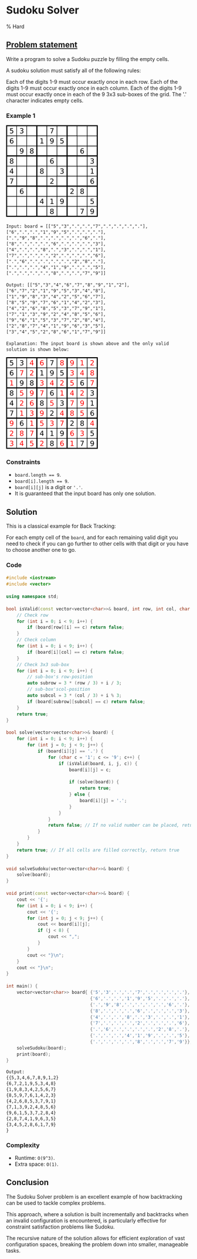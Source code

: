 # Sudoku Solver
% Hard

## [Problem statement](https://leetcode.com/problems/sudoku-solver/)

Write a program to solve a Sudoku puzzle by filling the empty cells.

A sudoku solution must satisfy all of the following rules:

Each of the digits 1-9 must occur exactly once in each row.
Each of the digits 1-9 must occur exactly once in each column.
Each of the digits 1-9 must occur exactly once in each of the 9 3x3 sub-boxes of the grid.
The '.' character indicates empty cells.

 

### Example 1

![Example 1](37_Sudoku.png)

```plain
Input: board = [["5","3",".",".","7",".",".",".","."],["6",".",".","1","9","5",".",".","."],[".","9","8",".",".",".",".","6","."],["8",".",".",".","6",".",".",".","3"],["4",".",".","8",".","3",".",".","1"],["7",".",".",".","2",".",".",".","6"],[".","6",".",".",".",".","2","8","."],[".",".",".","4","1","9",".",".","5"],[".",".",".",".","8",".",".","7","9"]]

Output: [["5","3","4","6","7","8","9","1","2"],["6","7","2","1","9","5","3","4","8"],["1","9","8","3","4","2","5","6","7"],["8","5","9","7","6","1","4","2","3"],["4","2","6","8","5","3","7","9","1"],["7","1","3","9","2","4","8","5","6"],["9","6","1","5","3","7","2","8","4"],["2","8","7","4","1","9","6","3","5"],["3","4","5","2","8","6","1","7","9"]]

Explanation: The input board is shown above and the only valid solution is shown below:
```

![Solution of Example 1](37_Sudoku_solution.png)

### Constraints

* `board.length == 9`.
* `board[i].length == 9`.
* `board[i][j]` is a digit or `'.'`.
* It is guaranteed that the input board has only one solution.

## Solution

This is a classical example for Back Tracking:

For each empty cell of the `board`, and for each remaining valid digit you need to check if you can go further to other cells with that digit or you have to choose another one to go.

### Code

```cpp
#include <iostream>
#include <vector>

using namespace std;

bool isValid(const vector<vector<char>>& board, int row, int col, char c) {
    // Check row
    for (int i = 0; i < 9; i++) {
        if (board[row][i] == c) return false;
    }
    // Check column
    for (int i = 0; i < 9; i++) {
        if (board[i][col] == c) return false;
    }
    // Check 3x3 sub-box
    for (int i = 0; i < 9; i++) {
        // sub-box's row-position
        auto subrow = 3 * (row / 3) + i / 3;
        // sub-box'scol-position
        auto subcol = 3 * (col / 3) + i % 3;
        if (board[subrow][subcol] == c) return false;
    }
    return true;
}

bool solve(vector<vector<char>>& board) {
    for (int i = 0; i < 9; i++) {
        for (int j = 0; j < 9; j++) {
            if (board[i][j] == '.') {
                for (char c = '1'; c <= '9'; c++) {
                    if (isValid(board, i, j, c)) {
                        board[i][j] = c;

                        if (solve(board)) {
                            return true;
                        } else {
                            board[i][j] = '.';
                        }
                    }
                }
                return false; // If no valid number can be placed, return false
            }
        }
    }
    return true; // If all cells are filled correctly, return true
}

void solveSudoku(vector<vector<char>>& board) {
    solve(board);
}

void print(const vector<vector<char>>& board) {
    cout << '{';
    for (int i = 0; i < 9; i++) {
        cout << '{';
        for (int j = 0; j < 9; j++) {
            cout << board[i][j];
            if (j < 8) {
                cout << ",";
            }
        }
        cout << "}\n";
    }
    cout << "}\n";
}

int main() {
    vector<vector<char>> board{ {'5','3','.','.','7','.','.','.','.'},
                                {'6','.','.','1','9','5','.','.','.'},
                                {'.','9','8','.','.','.','.','6','.'},
                                {'8','.','.','.','6','.','.','.','3'},
                                {'4','.','.','8','.','3','.','.','1'},
                                {'7','.','.','.','2','.','.','.','6'},
                                {'.','6','.','.','.','.','2','8','.'},
                                {'.','.','.','4','1','9','.','.','5'},
                                {'.','.','.','.','8','.','.','7','9'}};
    solveSudoku(board);
    print(board);
}
```

```plain
Output:
{{5,3,4,6,7,8,9,1,2}
{6,7,2,1,9,5,3,4,8}
{1,9,8,3,4,2,5,6,7}
{8,5,9,7,6,1,4,2,3}
{4,2,6,8,5,3,7,9,1}
{7,1,3,9,2,4,8,5,6}
{9,6,1,5,3,7,2,8,4}
{2,8,7,4,1,9,6,3,5}
{3,4,5,2,8,6,1,7,9}
}
```


### Complexity

* Runtime: `O(9^3)`.
* Extra space: `O(1)`.

## Conclusion

The Sudoku Solver problem is an excellent example of how backtracking can be used to tackle complex problems. 

This approach, where a solution is built incrementally and backtracks when an invalid configuration is encountered, is particularly effective for constraint satisfaction problems like Sudoku. 

The recursive nature of the solution allows for efficient exploration of vast configuration spaces, breaking the problem down into smaller, manageable tasks. 
